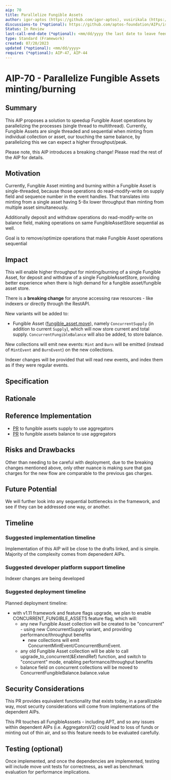 ```yaml
---
aip: 70
title: Parallelize Fungible Assets
author: igor-aptos (https://github.com/igor-aptos), vusirikala (https://github.com/vusirikala)
discussions-to (*optional): https://github.com/aptos-foundation/AIPs/issues/209
Status: In Review
last-call-end-date (*optional): <mm/dd/yyyy the last date to leave feedbacks and reviews>
type: Standard (Framework)
created: 07/20/2023
updated (*optional): <mm/dd/yyyy>
requires (*optional): AIP-47, AIP-44
---
```


# AIP-70 - Parallelize Fungible Assets minting/burning
  
## Summary

This AIP proposes a solution to speedup Fungible Asset operations by parallelizing the processes (single thread to multithread). Currently, Fungible Assets are single threaded and sequential when minting from individual collection or asset, our touching the same balance, by parallelizing this we can expect a higher throughput/peak.

Please note, this AIP introduces a breaking change! Please read the rest of the AIP for details.

## Motivation

Currently, Fungible Asset minting and burning within a Fungible Asset is single-threaded, 
because those operations do read-modify-write on supply field and sequence number in the event handles. 
That translates into minting from a single asset having 5-8x 
lower throughput than minting from multiple asset simultaneously. 

Additionally deposit and withdraw operations do read-modify-write on balance field, making operations on same FungibleAssetStore sequential as well.

Goal is to remove/optimize operations that make Fungible Asset operations sequential 

## Impact

This will enable higher throughput for minting/burning of a single Fungible Asset, for deposit and withdraw of a single FungibleAssetStore, providing better experience when there is high demand for a fungible asset/fungible asset store.

There is a **breaking change** for anyone accessing raw resources - like indexers or directly through the RestAPI.

New variants will be added to:
- Fungible Asset ([fungible_asset.move](https://github.com/aptos-labs/aptos-core/blob/main/aptos-move/framework/aptos-framework/sources/fungible_asset.move)), namely `ConcurrentSupply` (in addition to current `Supply`), which will now store current and total supply. `ConcurrentFungibleBalance` will also be added, to store balance.

New collections will emit new events: `Mint` and `Burn` will be emitted (instead of `MintEvent` and `BurnEvent`) on the new collections. 

Indexer changes will be provided that will read new events, and index them as if they were regular events.

## Specification

## Rationale

## Reference Implementation

- [PR](https://github.com/aptos-labs/aptos-core/pull/9972) to fungible assets supply to use aggregators
- [PR](https://github.com/aptos-labs/aptos-core/pull/11183) to fungible assets balance to use aggregators

## Risks and Drawbacks

Other than needing to be careful with deployment, due to the breaking changes mentioned above, only other nuance is making sure that gas charges for the new flow are comparable to the previous gas charges.

## Future Potential

We will further look into any sequential bottlenecks in the framework, and see if they can be addressed one way, or another.

## Timeline

### Suggested implementation timeline

Implementation of this AIP will be close to the drafts linked, and is simple. Majority of the complexity comes from depenedent AIPs.

### Suggested developer platform support timeline

Indexer changes are being developed

### Suggested deployment timeline

Planned deployment timeline:
- with v1.11 framework and feature flags upgrade, we plan to enable CONCURRENT_FUNGIBLE_ASSETS feature flag, which will:
  - any new Fungible Asset collection will be created to be "concurrent" - using new ConcurrentSupply variant, and providing performance/throughput benefits 
    - new collections will emit ConcurrentMintEvent/ConcurrentBurnEvent. 
  - any old Fungible Asset collection will be able to call upgrade_to_concurrent(&ExtendRef) function, and switch to "concurrent" mode, enabling performance/throughput benefits
  - balance field on concurrent collections will be moved to ConcurrentFungibleBalance.balance.value
  
## Security Considerations

This PR provides equivalent functionality that exists today, in a parallizable way, most security considerations will come from implementations of the dependent AIPs.

This PR touches all FungibleAsssets - including APT, and so any issues within dependent AIPs (i.e. AggregatorsV2) could lead to loss of funds or minting out of thin air, and so this feature needs to be evaluated carefully.
  
## Testing (optional)

Once implemented, and once the dependencies are implemented, testing will include move unit tests for correctness, as well as benchmark evaluation for performance implications.
